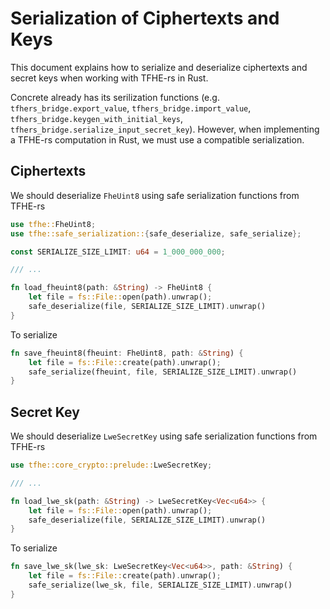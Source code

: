 # Serialization of Ciphertexts and Keys

This document explains how to serialize and deserialize ciphertexts and secret keys when working with TFHE-rs in Rust.

Concrete already has its serilization functions (e.g. `tfhers_bridge.export_value`, `tfhers_bridge.import_value`, `tfhers_bridge.keygen_with_initial_keys`, `tfhers_bridge.serialize_input_secret_key`). However, when implementing a TFHE-rs computation in Rust, we must use a compatible serialization.

## Ciphertexts

We should deserialize `FheUint8` using safe serialization functions from TFHE-rs

```rust
use tfhe::FheUint8;
use tfhe::safe_serialization::{safe_deserialize, safe_serialize};

const SERIALIZE_SIZE_LIMIT: u64 = 1_000_000_000;

/// ...

fn load_fheuint8(path: &String) -> FheUint8 {
    let file = fs::File::open(path).unwrap();
    safe_deserialize(file, SERIALIZE_SIZE_LIMIT).unwrap()
}
```

To serialize

```rust
fn save_fheuint8(fheuint: FheUint8, path: &String) {
    let file = fs::File::create(path).unwrap();
    safe_serialize(fheuint, file, SERIALIZE_SIZE_LIMIT).unwrap()
}
```

## Secret Key

We should deserialize `LweSecretKey` using safe serialization functions from TFHE-rs

```rust
use tfhe::core_crypto::prelude::LweSecretKey;

/// ...

fn load_lwe_sk(path: &String) -> LweSecretKey<Vec<u64>> {
    let file = fs::File::open(path).unwrap();
    safe_deserialize(file, SERIALIZE_SIZE_LIMIT).unwrap()
}
```

To serialize

```rust
fn save_lwe_sk(lwe_sk: LweSecretKey<Vec<u64>>, path: &String) {
    let file = fs::File::create(path).unwrap();
    safe_serialize(lwe_sk, file, SERIALIZE_SIZE_LIMIT).unwrap()
}
```
